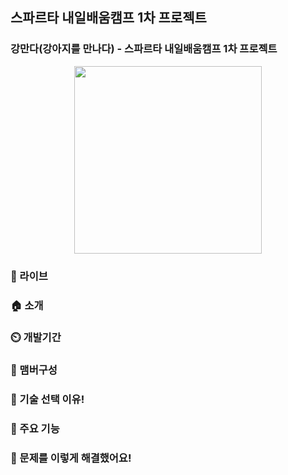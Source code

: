 ## 스파르타 내일배움캠프 1차 프로젝트
### 강만다(강아지를 만나다) - 스파르타 내일배움캠프 1차 프로젝트

<p align='center'>
  <img src="./static/project.png" width="300px" />
</p>


### 🔗 라이브

### 🏠 소개

### ⏲️ 개발기간

### 🧙 맴버구성

### 📌 기술 선택 이유!

### 📌 주요 기능

### 📌 문제를 이렇게 해결했어요!
